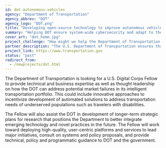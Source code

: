 ```yaml
---
id: dot-autonomous-vehicles
agency: "Department of Transportation"
agency_abbrev: "DOT"
agency_logo: "DOT.png"
title: "Developing open-source technology to improve autonomous vehicle safety, efficiency and mobility"
summary: "Helping DOT ensure system-wide cybersecurity and adapt to the challenges and opportunities that autonomous vehicles and aerial systems offer"
cover_art: "dot_home.jpg"
project_challenge: "How might we help the Department of Transportation leverage emerging technology to make our cities and transportation systems safer?"
partner_description: "The U.S. Department of Transportation ensures that our nation has the safest, most efficient and modern transportation system in the world; that improves the quality of life for all American people and communities, from rural to urban, and increases the productivity and competitiveness of American workers and businesses."
project_link: https://www.transportation.gov
status: "past"
redirect_from:
  - /newprojects/dot.html
---
```


The Department of Transportation is looking for a U.S. Digital Corps Fellow to provide technical and business expertise as well as thought leadership on how the DOT can address potential market failures in its intelligent transportation portfolio. This could include innovative approaches to incentivize development of automated solutions to address transportation needs of underserved populations such as travelers with disabilities.

The Fellow will also assist the DOT in development of longer-term strategic plans for research that positions the Department to better integrate emerging technology and novel practices in the future. The Fellow will work toward deploying high-quality, user-centric platforms and services to lead major initiatives, consult on systems and policy proposals, and provide technical, policy and programmatic guidance to DOT and the government.
